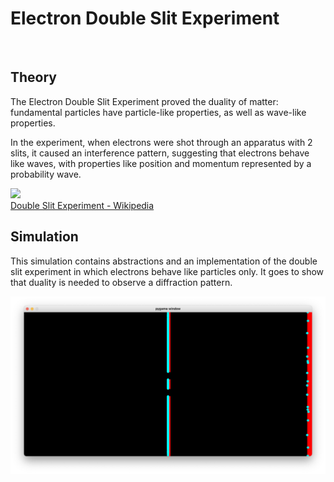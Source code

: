 <h1>Electron Double Slit Experiment</h1>


<br>

<h2>Theory</h2>
<p>The Electron Double Slit Experiment proved the duality of matter: fundamental particles have particle-like properties, as well as wave-like properties.</p>
<p>In the experiment, when electrons were shot through an apparatus with 2 slits, it caused an interference pattern, suggesting that electrons behave like waves, with properties like position and momentum represented by a probability wave.</p>
<img style="background: white;" src="https://upload.wikimedia.org/wikipedia/commons/thumb/c/cd/Double-slit.svg/500px-Double-slit.svg.png">
<br>
<a href="https://en.wikipedia.org/wiki/Double-slit_experiment">Double Slit Experiment - Wikipedia</a>


<br>

<h2>Simulation</h2>
<p>This simulation contains abstractions and an implementation of the double slit experiment in which electrons behave like particles only. It goes to show that duality is needed to observe a diffraction pattern.</p>
<img src="simulation.png">